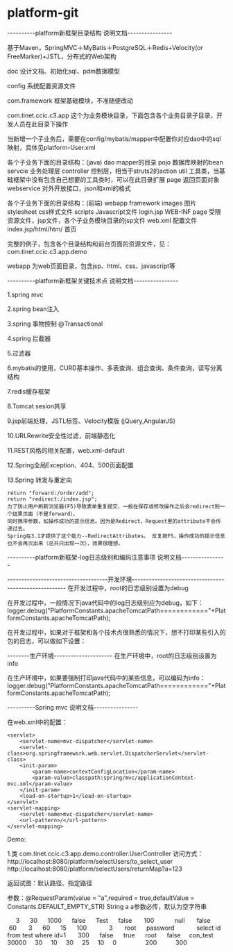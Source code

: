 platform-git
============
----------platform新框架目录结构 说明文档----------------

基于Maven，SpringMVC＋MyBatis＋PostgreSQL＋Redis+Velocity(or FreeMarker)+JSTL，分布式的Web架构

doc   设计文档、初始化sql、pdm数据模型

config  系统配置资源文件

com.framework   框架基础模块，不准随便改动

com.tinet.ccic.c3.app  这个为业务模块目录，下面包含各个业务目录子目录，开发人员在此目录下操作

当新增一个子业务后，需要在config/mybatis/mapper中配置你对应dao中的sql映射，具体见platform-User.xml

各个子业务下面的目录结构：(java)
    dao             mapper的目录
    pojo            数据库映射的bean
    servcie         业务处理层
    controller      控制层，相当于struts2的action
    util            工具类，当基础框架中没有包含自己想要的工具类时，可以在此目录扩展
    page            返回页面对象
    webservice      对外开放接口，json和xml的格式

各个子业务下面的目录结构：(前端)
webapp
    framework
        images              图片
        stylesheet          css样式文件
        scripts             Javascript文件
        login.jsp
    WEB-INF
        page                受限资源文件，jsp文件，各个子业务模块目录的jsp文件
        web.xml             配置文件
    index.jsp/html/htm/     首页


完整的例子，包含各个目录结构和前台页面的资源文件，见：com.tinet.ccic.c3.app.demo

webapp  为web页面目录，包含jsp、html、css、javascript等


----------platform新框架关键技术点 说明文档----------------

1.spring mvc

2.spring bean注入

3.spring 事物控制 @Transactional

4.spring 拦截器

5.过滤器

6.mybatis的使用，CURD基本操作、多表查询、组合查询、条件查询，读写分离结构

7.redis缓存框架

8.Tomcat sesion共享

9.jsp前端处理，JSTL标签、Velocity模版  (jQuery,AngularJS)

10.URLRewrite安全性过滤，前端静态化

11.REST风格的相关配置，web.xml-default

12.Spring全局Exception、404、500页面配置

13.Spring 转发与重定向

    return "forward:/order/add";
    return "redirect:/index.jsp";
    为了防止用户刷新浏览器(F5)导致表单重复提交，一般在保存或修改操作之后会redirect到一个结果页面（不是forward），
    同时携带参数，如操作成功的提示信息。因为是Redirect，Request里的attribute不会传递过去。
    Spring在3.1才提供了这个能力--RedirectAttributes。 反复按F5，操作成功的提示信息也不会再次出来（总共只出现一次），效果很理想。
    


----------platform新框架-log日志级别和编码注意事项 说明文档----------------
  <!--
    从小到大OFF、FATAL、ERROR、WARN、INFO、DEBUG、ALL
    如果root设置为info，则debug级别的日志信息将不被打印出来
    -->

------------------------------------开发环境------------------------------------------------------
在开发过程中，root的日志级别设置为debug

在开发过程中，一般情况下java代码中的log日志级别应为debug，如下：
        logger.debug("PlatformConstants.apacheTomcatPath============"+PlatformConstants.apacheTomcatPath);

在开发过程中，如果对于框架和各个技术点很熟悉的情况下，想不打印某些引入的包的日志，可以做如下设置：
        <logger name="net.sf.json.JSONObject" level="ERROR"/>
        <logger name="org.springframework" level="ERROR"/>


--------生产环境---------------------
在生产环境中，root的日志级别设置为info

在生产环境中，如果要强制打印java代码中的某些信息，可以编码为info：
        logger.debug("PlatformConstants.apacheTomcatPath============"+PlatformConstants.apacheTomcatPath);



----------Spring mvc 说明文档----------------

在web.xml中的配置：

<!-- springMVC的配置 -->
    <servlet>
		<servlet-name>mvc-dispatcher</servlet-name>
		<servlet-class>org.springframework.web.servlet.DispatcherServlet</servlet-class>
        <init-param>
            <param-name>contextConfigLocation</param-name>
            <param-value>classpath:spring/mvc/applicationContext-mvc.xml</param-value>
        </init-param>
        <load-on-startup>1</load-on-startup>
	</servlet>
    <servlet-mapping>
		<servlet-name>mvc-dispatcher</servlet-name>
		<url-pattern>/</url-pattern>
	</servlet-mapping>


Demo:

1.类         com.tinet.ccic.c3.app.demo.controller.UserController
  访问方式：  http://localhost:8080/platform/selectUsers/to_select_user
            http://localhost:8080/platform/selectUsers/returnMap?a=123

返回试图：默认路径、指定路径

参数：@RequestParam(value = "a",required = true,defaultValue = Constants.DEFAULT_EMPTY_STR) String a
    a参数必传，默认为空字符串



<c3p0-config>
  <default-config>
 <!--当连接池中的连接耗尽的时候c3p0一次同时获取的连接数。Default: 3 -->
 <property name="acquireIncrement">3</property>
 
 <!--定义在从数据库获取新连接失败后重复尝试的次数。Default: 30 -->
 <property name="acquireRetryAttempts">30</property>
 
 <!--两次连接中间隔时间，单位毫秒。Default: 1000 -->
 <property name="acquireRetryDelay">1000</property>
 
 <!--连接关闭时默认将所有未提交的操作回滚。Default: false -->
 <property name="autoCommitOnClose">false</property>
 
 <!--c3p0将建一张名为Test的空表，并使用其自带的查询语句进行测试。如果定义了这个参数那么
  属性preferredTestQuery将被忽略。你不能在这张Test表上进行任何操作，它将只供c3p0测试
  使用。Default: null-->
 <property name="automaticTestTable">Test</property>
 
 <!--获取连接失败将会引起所有等待连接池来获取连接的线程抛出异常。但是数据源仍有效
  保留，并在下次调用getConnection()的时候继续尝试获取连接。如果设为true，那么在尝试
  获取连接失败后该数据源将申明已断开并永久关闭。Default: false-->
 <property name="breakAfterAcquireFailure">false</property>
 
 <!--当连接池用完时客户端调用getConnection()后等待获取新连接的时间，超时后将抛出
  SQLException,如设为0则无限期等待。单位毫秒。Default: 0 --> 
 <property name="checkoutTimeout">100</property>
 
 <!--通过实现ConnectionTester或QueryConnectionTester的类来测试连接。类名需制定全路径。
  Default: com.mchange.v2.c3p0.impl.DefaultConnectionTester-->
 <property name="connectionTesterClassName"></property>
 
 <!--指定c3p0 libraries的路径，如果（通常都是这样）在本地即可获得那么无需设置，默认null即可
  Default: null-->
 <property name="factoryClassLocation">null</property>
 
 <!--Strongly disrecommended. Setting this to true may lead to subtle and bizarre bugs. 
  （文档原文）作者强烈建议不使用的一个属性--> 
 <property name="forceIgnoreUnresolvedTransactions">false</property>
 
 <!--每60秒检查所有连接池中的空闲连接。Default: 0 --> 
 <property name="idleConnectionTestPeriod">60</property>
 
 <!--初始化时获取三个连接，取值应在minPoolSize与maxPoolSize之间。Default: 3 --> 
 <property name="initialPoolSize">3</property>
 
 <!--最大空闲时间,60秒内未使用则连接被丢弃。若为0则永不丢弃。Default: 0 -->
 <property name="maxIdleTime">60</property>
 
 <!--连接池中保留的最大连接数。Default: 15 -->
 <property name="maxPoolSize">15</property>
 
 <!--JDBC的标准参数，用以控制数据源内加载的PreparedStatements数量。但由于预缓存的statements
  属于单个connection而不是整个连接池。所以设置这个参数需要考虑到多方面的因素。
  如果maxStatements与maxStatementsPerConnection均为0，则缓存被关闭。Default: 0-->
 <property name="maxStatements">100</property>
 
 <!--maxStatementsPerConnection定义了连接池内单个连接所拥有的最大缓存statements数。Default: 0  -->
 <property name="maxStatementsPerConnection"></property>
 
 <!--c3p0是异步操作的，缓慢的JDBC操作通过帮助进程完成。扩展这些操作可以有效的提升性能
  通过多线程实现多个操作同时被执行。Default: 3--> 
 <property name="numHelperThreads">3</property>
 
 <!--当用户调用getConnection()时使root用户成为去获取连接的用户。主要用于连接池连接非c3p0
  的数据源时。Default: null--> 
 <property name="overrideDefaultUser">root</property>
 
 <!--与overrideDefaultUser参数对应使用的一个参数。Default: null-->
 <property name="overrideDefaultPassword">password</property>
 
 <!--密码。Default: null--> 
 <property name="password"></property>
 
 <!--定义所有连接测试都执行的测试语句。在使用连接测试的情况下这个一显著提高测试速度。注意：
  测试的表必须在初始数据源的时候就存在。Default: null-->
 <property name="preferredTestQuery">select id from test where id=1</property>
 
 <!--用户修改系统配置参数执行前最多等待300秒。Default: 300 --> 
 <property name="propertyCycle">300</property>
 
 <!--因性能消耗大请只在需要的时候使用它。如果设为true那么在每个connection提交的
  时候都将校验其有效性。建议使用idleConnectionTestPeriod或automaticTestTable
  等方法来提升连接测试的性能。Default: false -->
 <property name="testConnectionOnCheckout">false</property>
 
 <!--如果设为true那么在取得连接的同时将校验连接的有效性。Default: false -->
 <property name="testConnectionOnCheckin">true</property>
 
 <!--用户名。Default: null-->
 <property name="user">root</property>
 
 <!--早期的c3p0版本对JDBC接口采用动态反射代理。在早期版本用途广泛的情况下这个参数
  允许用户恢复到动态反射代理以解决不稳定的故障。最新的非反射代理更快并且已经开始
  广泛的被使用，所以这个参数未必有用。现在原先的动态反射与新的非反射代理同时受到
  支持，但今后可能的版本可能不支持动态反射代理。Default: false-->
 <property name="usesTraditionalReflectiveProxies">false</property>
    <property name="automaticTestTable">con_test</property>
    <property name="checkoutTimeout">30000</property>
    <property name="idleConnectionTestPeriod">30</property>
    <property name="initialPoolSize">10</property>
    <property name="maxIdleTime">30</property>
    <property name="maxPoolSize">25</property>
    <property name="minPoolSize">10</property>
    <property name="maxStatements">0</property>
    <user-overrides user="swaldman">
    </user-overrides>
  </default-config>
  <named-config name="dumbTestConfig">
    <property name="maxStatements">200</property>
    <user-overrides user="poop">
      <property name="maxStatements">300</property>
    </user-overrides>
   </named-config>
</c3p0-config>
